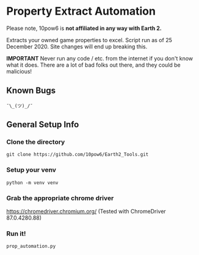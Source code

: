 # Property Extract Automation

Please note, 10pow6 is **not affiliated in any way with Earth 2.**

Extracts your owned game properties to excel. Script run as of 25 December 2020.  Site changes will end up breaking this.

**IMPORTANT** Never run any code / etc. from the internet if you don't know what it does. There are a lot of bad folks out there, and they could be malicious!


## Known Bugs
```
¯\_(ツ)_/¯
```


## General Setup Info

### Clone the directory
```
git clone https://github.com/10pow6/Earth2_Tools.git
```

### Setup your venv
```
python -m venv venv
```

### Grab the appropriate chrome driver
https://chromedriver.chromium.org/
(Tested with ChromeDriver 87.0.4280.88)

### Run it!
```
prop_automation.py
```